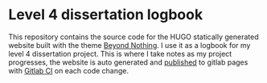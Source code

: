 # Level 4 dissertation logbook

This repository contains the source code for the HUGO statically generated website built with the theme [Beyond Nothing](https://themes.gohugo.io/beyondnothing/). I use it as a logbook for my level 4 dissertation project. This is where I take notes as my project progresses, the website is auto generated and [published](https://dissertation.guillaume.desusanne.com) to gitlab pages with [Gitlab CI](https://gitlab.com/visualising-sensitivity-classification-features/logbook/pipelines) on each code change.
